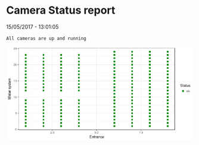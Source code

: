 Camera Status report
================
15/05/2017 - 13:01:05

    All cameras are up and running

![](camreport_files/figure-markdown_github/unnamed-chunk-2-1.png)
